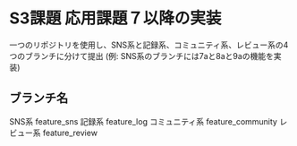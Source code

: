 # S3課題  応用課題７以降の実装

一つのリポジトリを使用し、SNS系と記録系、コミュニティ系、レビュー系の4つのブランチに分けて提出
(例: SNS系のブランチには7aと8aと9aの機能を実装)

## ブランチ名
SNS系  feature_sns
記録系  feature_log
コミュニティ系  feature_community
レビュー系  feature_review
